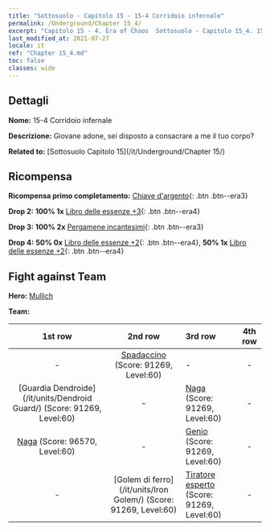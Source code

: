 ```yaml
---
title: "Sottosuolo - Capitolo 15 - 15-4 Corridoio infernale"
permalink: /Underground/Chapter 15_4/
excerpt: "Capitolo 15 - 4. Era of Chaos  Sottosuolo - Capitolo 15_4. 15-4 Corridoio infernale"
last_modified_at: 2021-07-27
locale: it
ref: "Chapter 15_4.md"
toc: false
classes: wide
---
```


## Dettagli

 **Nome:** 15-4 Corridoio infernale

 **Descrizione:** Giovane adone, sei disposto a consacrare a me il tuo corpo?

 **Related to:** [Sottosuolo Capitolo 15](/it/Underground/Chapter 15/)

## Ricompensa

 **Ricompensa primo completamento:** [Chiave d'argento](/ItemsIT/con_693/){: .btn .btn--era3}

 **Drop 2:** **100% 1x** [Libro delle essenze +3](/ItemsIT/mat_60/){: .btn .btn--era4}

 **Drop 3:** **100% 2x** [Pergamene incantesimi](/ItemsIT/con_694/){: .btn .btn--era3}

 **Drop 4:** **50% 0x** [Libro delle essenze +2](/ItemsIT/mat_53/){: .btn .btn--era4}, **50% 1x** [Libro delle essenze +2](/ItemsIT/mat_53/){: .btn .btn--era4}


## Fight against Team
 **Hero:** [Mullich](/it/heroes/Mullich/)

 **Team:**


  | 1st row | 2nd row | 3rd row | 4th row |
  |:----:|:----:|:----|:----:|
  | - | [Spadaccino](/it/units/Swordsman/) (Score: 91269, Level:60)  | - | - |
  | [Guardia Dendroide](/it/units/Dendroid Guard/) (Score: 91269, Level:60)  | - | [Naga](/it/units/Naga/) (Score: 91269, Level:60)  | - |
  | [Naga](/it/units/Naga/) (Score: 96570, Level:60)  | - | [Genio](/it/units/Genie/) (Score: 91269, Level:60)  | - |
  | - | [Golem di ferro](/it/units/Iron Golem/) (Score: 91269, Level:60)  | [Tiratore esperto](/it/units/Sharpshooter/) (Score: 91269, Level:60)  | - |


